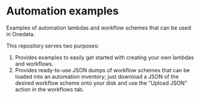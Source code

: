 # Automation examples

Examples of automation lambdas and workflow schemes that can be used in Onedata.

This repository serves two purposes:

1. Provides examples to easily get started with creating your own lambdas and workflows.
2. Provides ready-to-use JSON dumps of workflow schemes that can be loaded
   into an automation inventory; just download a JSON of the desired workflow
   scheme onto your disk and use the "Upload JSON" action in the workflows tab.